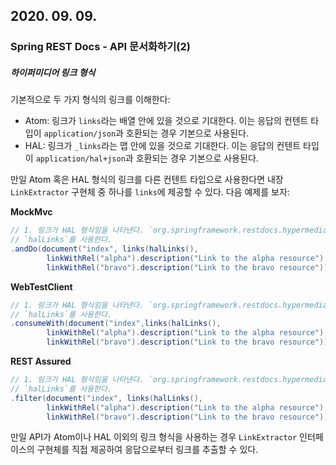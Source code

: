 ## 2020. 09. 09.

### Spring REST Docs - API 문서화하기(2)

##### 하이퍼미디어 링크 형식

기본적으로 두 가지 형식의 링크를 이해한다:

* Atom: 링크가 `links`라는 배열 안에 있을 것으로 기대한다. 이는 응답의 컨텐트 타입이 `application/json`과 호환되는 경우 기본으로 사용된다.
* HAL: 링크가 `_links`라는 맵 안에 있을 것으로 기대한다. 이는 응답의 컨텐트 타입이 `application/hal+json`과 호환되는 경우 기본으로 사용된다.

만일 Atom 혹은 HAL 형식의 링크를 다른 컨텐트 타입으로 사용한다면 내장 `LinkExtractor` 구현체 중 하나를 `links`에 제공할 수 있다. 다음 예제를 보자:

**MockMvc**

```java
// 1. 링크가 HAL 형식임을 나타낸다. `org.springframework.restdocs.hypermedia.HypermediaDocumentation`의 정적 메서드
// `halLinks`를 사용한다.
.andDo(document("index", links(halLinks(), 
		linkWithRel("alpha").description("Link to the alpha resource"),
		linkWithRel("bravo").description("Link to the bravo resource"))));
```

**WebTestClient**

```java
// 1. 링크가 HAL 형식임을 나타낸다. `org.springframework.restdocs.hypermedia.HypermediaDocumentation`의 정적 메서드
// `halLinks`를 사용한다.
.consumeWith(document("index",links(halLinks(), 
		linkWithRel("alpha").description("Link to the alpha resource"),
		linkWithRel("bravo").description("Link to the bravo resource"))));
```

**REST Assured**

```java
// 1. 링크가 HAL 형식임을 나타낸다. `org.springframework.restdocs.hypermedia.HypermediaDocumentation`의 정적 메서드
// `halLinks`를 사용한다.
.filter(document("index", links(halLinks(), 
		linkWithRel("alpha").description("Link to the alpha resource"),
		linkWithRel("bravo").description("Link to the bravo resource"))))
```

만일 API가 Atom이나 HAL 이외의 링크 형식을 사용하는 경우 `LinkExtractor` 인터페이스의 구현체를 직접 제공하여 응답으로부터 링크를 추출할 수 있다.